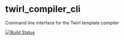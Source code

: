 # twirl_compiler_cli
Command line interface for the Twirl template compiler

[![Build Status](https://api.travis-ci.com/lucidsoftware/twirl_compiler_cli.svg?branch=master)](https://travis-ci.com/lucidsoftware/twirl_compiler_cli)